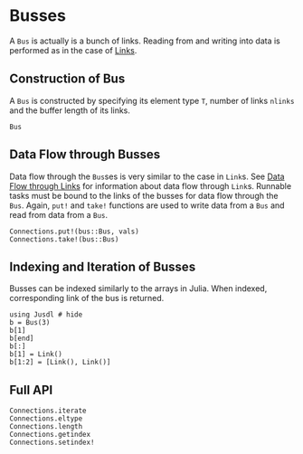 # Busses 

A `Bus` is actually is a bunch of links. Reading from and writing into  data is performed as in the case of [Links](@ref).

## Construction of Bus
A `Bus` is constructed by specifying its element type `T`, number of links `nlinks` and the buffer length of its links.

```@docs 
Bus
```

## Data Flow through Busses
Data flow through the `Bus`ses is very similar to the case in `Link`s. See [Data Flow through Links](@ref) for information about data flow through `Link`s. Runnable tasks must be bound to the links of the busses for data flow through the `Bus`. Again, `put!` and `take!` functions are used to write data from a `Bus` and read from data from a `Bus`.
```@docs 
Connections.put!(bus::Bus, vals)
Connections.take!(bus::Bus)
```

## Indexing and Iteration of Busses 

Busses can be indexed similarly to the arrays in Julia. When indexed, corresponding link of the bus is returned.
```@repl bus_indexing_ex_1
using Jusdl # hide 
b = Bus(3) 
b[1]
b[end] 
b[:]
b[1] = Link()
b[1:2] = [Link(), Link()]
```

## Full API 

```@docs 
Connections.iterate
Connections.eltype
Connections.length
Connections.getindex
Connections.setindex!
```